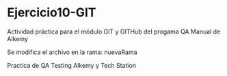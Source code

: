 # Ejercicio10-GIT
Actividad práctica para el módulo GIT y GITHub del progama QA Manual de Alkemy


Se modifica el archivo en la rama: nuevaRama







Practica de QA Testing Alkemy y Tech Station


